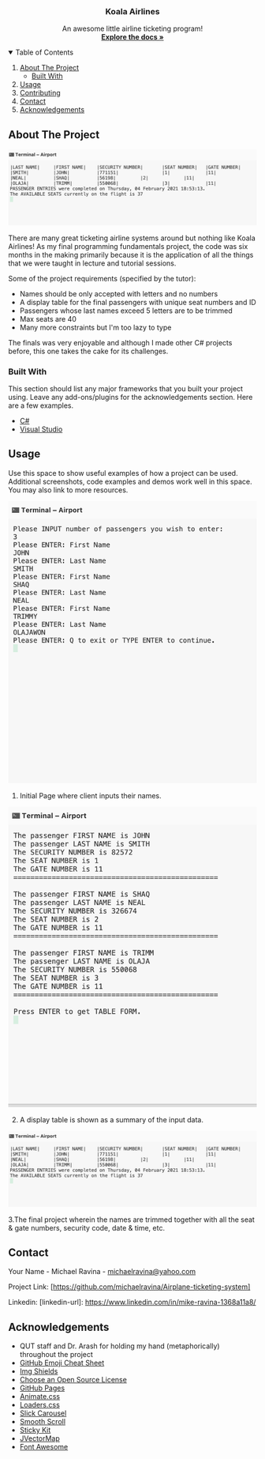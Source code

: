 <!-- Airplane Ticketing System -->
<br />
<p align="center">
 
  <h3 align="center">Koala Airlines</h3>

  <p align="center">
    An awesome little airline ticketing program! 
    <br />
    <a href="https://github.com/michaelravina/Airplane-ticketing-system"><strong>Explore the docs »</strong></a>
    <br />
  </p>
</p>

<!-- TABLE OF CONTENTS -->
<details open="open">
  <summary>Table of Contents</summary>
  <ol>
    <li>
      <a href="#about-the-project">About The Project</a>
      <ul>
        <li><a href="#built-with">Built With</a></li>
      </ul>
    </li>
    <li><a href="#usage">Usage</a></li>
    <li><a href="#contributing">Contributing</a></li>
    <li><a href="#contact">Contact</a></li>
    <li><a href="#acknowledgements">Acknowledgements</a></li>
  </ol>
</details>



<!-- ABOUT THE PROJECT -->
## About The Project

![](Images/3rd%20SS.png)

There are many great ticketing airline systems around but nothing like Koala Airlines! As my final programming fundamentals project, the code was six months in the making primarily because it is the application of all the things that we were taught in lecture and tutorial sessions. 

Some of the project requirements (specified by the tutor):
* Names should be only accepted with letters and no numbers
* A display table for the final passengers with unique seat numbers and ID
* Passengers whose last names exceed 5 letters are to be trimmed
* Max seats are 40
* Many more constraints but I'm too lazy to type 

The finals was very enjoyable and although I made other C# projects before, this one takes the cake for its challenges.


### Built With

This section should list any major frameworks that you built your project using. Leave any add-ons/plugins for the acknowledgements section. Here are a few examples.
* [C#](https://docs.microsoft.com/en-us/dotnet/csharp/)
* [Visual Studio](https://visualstudio.microsoft.com/)



<!-- USAGE EXAMPLES -->
## Usage

Use this space to show useful examples of how a project can be used. Additional screenshots, code examples and demos work well in this space. You may also link to more resources.

![](Images/1st%20SS.png)

1. Initial Page where client inputs their names. 

![](Images/2nd%20SS.png)

2. A display table is shown as a summary of the input data.

![](Images/3rd%20SS.png)

3.The final project wherein the names are trimmed together with all the seat & gate numbers, security code, date & time, etc.





<!-- CONTACT -->
## Contact

Your Name - Michael Ravina - michaelravina@yahoo.com

Project Link: [https://github.com/michaelravina/Airplane-ticketing-system]

Linkedin: [linkedin-url]: https://www.linkedin.com/in/mike-ravina-1368a11a8/



<!-- ACKNOWLEDGEMENTS -->
## Acknowledgements
* QUT staff and Dr. Arash for holding my hand (metaphorically) throughout the project
* [GitHub Emoji Cheat Sheet](https://www.webpagefx.com/tools/emoji-cheat-sheet)
* [Img Shields](https://shields.io)
* [Choose an Open Source License](https://choosealicense.com)
* [GitHub Pages](https://pages.github.com)
* [Animate.css](https://daneden.github.io/animate.css)
* [Loaders.css](https://connoratherton.com/loaders)
* [Slick Carousel](https://kenwheeler.github.io/slick)
* [Smooth Scroll](https://github.com/cferdinandi/smooth-scroll)
* [Sticky Kit](http://leafo.net/sticky-kit)
* [JVectorMap](http://jvectormap.com)
* [Font Awesome](https://fontawesome.com)
